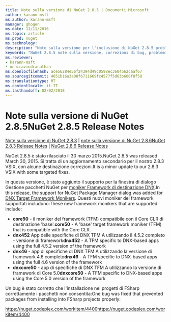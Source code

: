 ```yaml
---
title: Note sulla versione di NuGet 2.8.5 | Documenti Microsoft
author: karann-msft
ms.author: karann-msft
manager: ghogen
ms.date: 11/11/2016
ms.topic: article
ms.prod: nuget
ms.technology: 
description: "Note sulla versione per l'inclusione di NuGet 2.8.5 problemi noti, correzioni di bug, le funzionalità aggiunte e dcr."
keywords: "NuGet 2.8.5 note sulla versione, correzioni di bug, problemi noti, aggiunta di funzionalità, eseguire"
ms.reviewer:
- karann-msft
- unniravindranathan
ms.openlocfilehash: ace56284e56f24394d49c0598ec3604b62caaf67
ms.sourcegitcommit: 4651b16a3a08f6711669fc4577f5d63b600f8f58
ms.translationtype: MT
ms.contentlocale: it-IT
ms.lasthandoff: 02/02/2018
---
```

# <a name="nuget-285-release-notes"></a><span data-ttu-id="82075-104">Note sulla versione di NuGet 2.8.5</span><span class="sxs-lookup"><span data-stu-id="82075-104">NuGet 2.8.5 Release Notes</span></span>

<span data-ttu-id="82075-105">[Note sulla versione di NuGet 2.8.3](../release-notes/nuget-2.8.3.md) | [note sulla versione di NuGet 2.8.6](../release-notes/nuget-2.8.6.md)</span><span class="sxs-lookup"><span data-stu-id="82075-105">[NuGet 2.8.3 Release Notes](../release-notes/nuget-2.8.3.md) | [NuGet 2.8.6 Release Notes](../release-notes/nuget-2.8.6.md)</span></span>

<span data-ttu-id="82075-106">NuGet 2.8.5 è stato rilasciato il 30 marzo 2015.</span><span class="sxs-lookup"><span data-stu-id="82075-106">NuGet 2.8.5 was released March 30, 2015.</span></span> <span data-ttu-id="82075-107">Si tratta di un aggiornamento secondario per il nostro 2.8.3 VSIX, con alcune destinazione correzioni.</span><span class="sxs-lookup"><span data-stu-id="82075-107">It is a minor update to our 2.8.3 VSIX with some targeted fixes.</span></span>

<span data-ttu-id="82075-108">In questa versione, è stato aggiunto il supporto per la finestra di dialogo Gestione pacchetti NuGet per [moniker Framework di destinazione DNX](https://github.com/aspnet/dnx).</span><span class="sxs-lookup"><span data-stu-id="82075-108">In this release, the support for NuGet Package Manager dialog was added for [DNX Target Framework Monikers](https://github.com/aspnet/dnx).</span></span>  <span data-ttu-id="82075-109">Questi nuovi moniker del framework supportati includono:</span><span class="sxs-lookup"><span data-stu-id="82075-109">These new framework monikers that are supported include:</span></span>

* <span data-ttu-id="82075-110">**core50** - il moniker del framework (TFM) compatibile con il Core CLR di destinazione 'base'.</span><span class="sxs-lookup"><span data-stu-id="82075-110">**core50** - A 'base' target framework moniker (TFM) that is compatible with the Core CLR.</span></span>
* <span data-ttu-id="82075-111">**dnx452** App delle specifiche di DNX TFM A utilizzando il 4.5.2 completo - versione di framework</span><span class="sxs-lookup"><span data-stu-id="82075-111">**dnx452** - A TFM specific to DNX-based apps using the full 4.5.2 version of the framework</span></span>
* <span data-ttu-id="82075-112">**dnx46** - app di specifiche di DNX TFM A utilizzando la versione di framework 4.6 completo</span><span class="sxs-lookup"><span data-stu-id="82075-112">**dnx46** - A TFM specific to DNX-based apps using the full 4.6 version of the framework</span></span>
* <span data-ttu-id="82075-113">**dnxcore50** - app di specifiche di DNX TFM A utilizzando la versione di framework di Core 5.0</span><span class="sxs-lookup"><span data-stu-id="82075-113">**dnxcore50** - A TFM specific to DNX-based apps using the Core 5.0 version of the framework</span></span>

<span data-ttu-id="82075-114">Un bug è stato corretto che l'installazione nei progetti di FSharp correttamente i pacchetti non consentita:</span><span class="sxs-lookup"><span data-stu-id="82075-114">One bug was fixed that prevented packages from installing into FSharp projects properly:</span></span>

<span data-ttu-id="82075-115">https://nuget.codeplex.com/workitem/4400</span><span class="sxs-lookup"><span data-stu-id="82075-115">https://nuget.codeplex.com/workitem/4400</span></span>